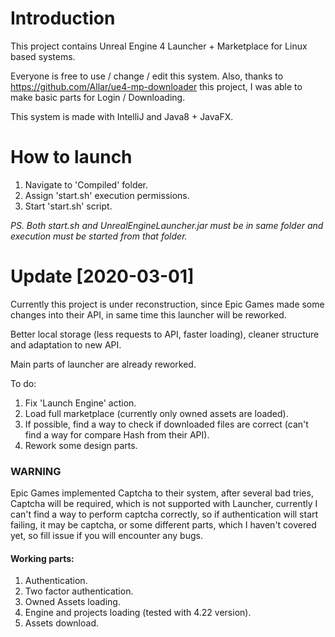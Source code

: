 # Introduction
This project contains Unreal Engine 4 Launcher + Marketplace for Linux based systems.

Everyone is free to use / change / edit this system.
Also, thanks to https://github.com/Allar/ue4-mp-downloader this project, I was able to make basic parts for Login / Downloading.

This system is made with IntelliJ and Java8 + JavaFX.

# How to launch
1. Navigate to 'Compiled' folder.
2. Assign 'start.sh' execution permissions.
3. Start 'start.sh' script.

_PS. Both start.sh and UnrealEngineLauncher.jar must be in same folder and execution must be started from that folder._

# Update [2020-03-01]
Currently this project is under reconstruction, since Epic Games made some changes into their API, in same time this launcher will be reworked.

Better local storage (less requests to API, faster loading), cleaner structure and adaptation to new API.

Main parts of launcher are already reworked.

To do:
1. Fix 'Launch Engine' action.
2. Load full marketplace (currently only owned assets are loaded).
3. If possible, find a way to check if downloaded files are correct (can't find a way for compare Hash from their API).
4. Rework some design parts.

### WARNING
Epic Games implemented Captcha to their system, after several bad tries, Captcha will be required, which is not supported with Launcher,
currently I can't find a way to perform captcha correctly, so if authentication will start failing, it may be captcha, or some different parts,
which I haven't covered yet, so fill issue if you will encounter any bugs.

#### Working parts:
1. Authentication.
2. Two factor authentication.
3. Owned Assets loading.
4. Engine and projects loading (tested with 4.22 version).
5. Assets download.